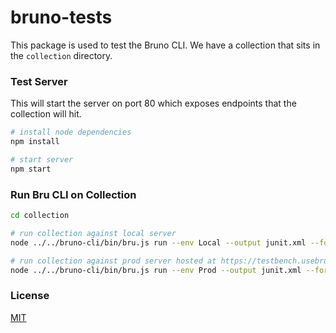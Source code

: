 # bruno-tests

This package is used to test the Bruno CLI.
We have a collection that sits in the `collection` directory.

### Test Server

This will start the server on port 80 which exposes endpoints that the collection will hit.

```bash
# install node dependencies
npm install

# start server
npm start
```

### Run Bru CLI on Collection

```bash
cd collection

# run collection against local server
node ../../bruno-cli/bin/bru.js run --env Local --output junit.xml --format junit

# run collection against prod server hosted at https://testbench.usebruno.com
node ../../bruno-cli/bin/bru.js run --env Prod --output junit.xml --format junit
```

### License

[MIT](LICENSE)
